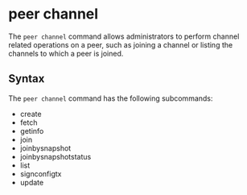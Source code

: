 # peer channel

The `peer channel` command allows administrators to perform channel related
operations on a peer, such as joining a channel or listing the channels to which
a peer is joined.

## Syntax

The `peer channel` command has the following subcommands:

  * create
  * fetch
  * getinfo
  * join
  * joinbysnapshot
  * joinbysnapshotstatus
  * list
  * signconfigtx
  * update
